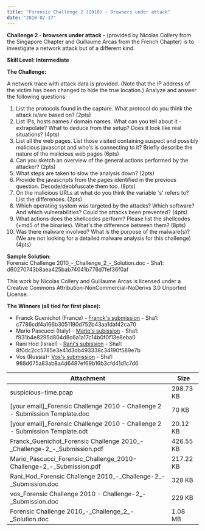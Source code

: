 ```yaml
---
title: "Forensic Challenge 2 (2010) - Browsers under attack"
date: "2010-02-17"
---
```


**Challenge 2 - browsers under attack -** (provided by Nicolas Collery from the Singapore Chapter and Guillaume Arcas from the French Chapter) is to investigate a network attack but of a different kind.

**Skill Level: Intermediate**  
  
**The Challenge:**  
  

A network trace with attack data is provided. (Note that the IP address of the victim has been changed to hide the true location.) Analyze and answer the following questions:

1. List the protocols found in the capture. What protocol do you think the attack is/are based on? (2pts)
2. List IPs, hosts names / domain names. What can you tell about it - extrapolate? What to deduce from the setup? Does it look like real situations? (4pts)
3. List all the web pages. List those visited containing suspect and possibly malicious javascript and who's is connecting to it? Briefly describe the nature of the malicious web pages (6pts)
4. Can you sketch an overview of the general actions performed by the attacker? (2pts)
5. What steps are taken to slow the analysis down? (2pts)
6. Provide the javascripts from the pages identified in the previous question. Decode/deobfuscate them too. (8pts)
7. On the malicious URLs at what do you think the variable 's' refers to? List the differences. (2pts)
8. Which operating system was targeted by the attacks? Which software? And which vulnerabilities? Could the attacks been prevented? (4pts)
9. What actions does the shellcodes perform? Please list the shellcodes (+md5 of the binaries). What's the difference between them? (8pts)
10. Was there malware involved? What is the purpose of the malware(s)? (We are not looking for a detailed malware analysis for this challenge) (4pts)

**Sample Solution:**  
Forensic Challenge 2010\_-\_Challenge\_2\_-\_Solution.doc - Sha1: d60270743b8aea425bab74041b776d7fef36f0af

This work by Nicolas Collery and Guillaume Arcas is licensed under a Creative Commons Attribution-NonCommercial-NoDerivs 3.0 Unported License.

**The Winners (all tied for first place):**

- Franck Guenichot (France) - [Franck's submission](https://web.archive.org/web/20180802054522/https://honeynet.org/filesFranck_Guenichot_Forensic%20Challenge%202010_-_Challenge-2_-_Submission.pdf) - Sha1: c7786cdf4a166b3051190d752b43aa1daf42ca70
- Mario Pascucci (Italy) - [Mario's subission](https://web.archive.org/web/20180802054522/https://honeynet.org/files/Mario_Pascucci_Forensic_Challenge_2010-Challenge-2_-_Submission.pdf) - Sha1: f931b4e8295d804d8c6a1a17c14b0f0f13e8eba0
- Rani Hod (Israel) - [Rani's subission](https://web.archive.org/web/20180802054522/https://honeynet.org/files/Rani_Hod_Forensic%20Challenge%202010_-_Challenge-2_-_Submission.doc) - Sha1: 8f0dc2cc5785e3e41d3db493338c34190f589e7b
- Vos (Russia)- [Vos's submission](https://web.archive.org/web/20180802054522/https://honeynet.org/files/vos_Forensic%20Challenge%202010%20-%20Challenge-2_-_Submission.doc) - Sha1: 988d675a83ab8a4d6487ef69b16b3cfd41d1c7d6

| Attachment | Size |
| --- | --- |
| suspicious-time.pcap | 298.73 KB |
| \[your email\]\_Forensic Challenge 2010 - Challenge 2 - Submission Template.doc | 70 KB |
| \[your email\]\_Forensic Challenge 2010 - Challenge 2 - Submission Template.odt | 20.12 KB |
| Franck\_Guenichot\_Forensic Challenge 2010\_-\_Challenge-2\_-\_Submission.pdf | 426.55 KB |
| Mario\_Pascucci\_Forensic\_Challenge\_2010-Challenge-2\_-\_Submission.pdf | 217.22 KB |
| Rani\_Hod\_Forensic Challenge 2010\_-\_Challenge-2\_-\_Submission.doc | 328 KB |
| vos\_Forensic Challenge 2010 - Challenge-2\_-\_Submission.doc | 229 KB |
| Forensic Challenge 2010\_-\_Challenge\_2\_-\_Solution.doc | 1.08 MB |
